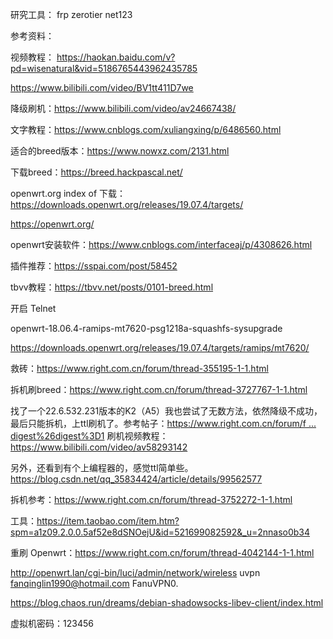 研究工具：
frp
zerotier
net123

参考资料：

视频教程： https://haokan.baidu.com/v?pd=wisenatural&vid=5186765443962435785

https://www.bilibili.com/video/BV1tt411D7we

降级刷机：https://www.bilibili.com/video/av24667438/

文字教程：https://www.cnblogs.com/xuliangxing/p/6486560.html

适合的breed版本：https://www.nowxz.com/2131.html

下载breed：https://breed.hackpascal.net/

openwrt.org index of 下载：https://downloads.openwrt.org/releases/19.07.4/targets/

https://openwrt.org/

openwrt安装软件：https://www.cnblogs.com/interfaceaj/p/4308626.html

插件推荐：https://sspai.com/post/58452

tbvv教程：https://tbvv.net/posts/0101-breed.html

开启 Telnet 

openwrt-18.06.4-ramips-mt7620-psg1218a-squashfs-sysupgrade

https://downloads.openwrt.org/releases/19.07.4/targets/ramips/mt7620/

救砖：https://www.right.com.cn/forum/thread-355195-1-1.html

拆机刷breed：https://www.right.com.cn/forum/thread-3727767-1-1.html

找了一个22.6.532.231版本的K2（A5）我也尝试了无数方法，依然降级不成功，最后只能拆机，上ttl刷机了。参考帖子：[https://www.right.com.cn/forum/f ... digest%26digest%3D1](https://www.right.com.cn/forum/forum.php?mod=viewthread&tid=636761&extra=page%3D1%26filter%3Ddigest%26digest%3D1)
刷机视频教程：https://www.bilibili.com/video/av58293142

另外，还看到有个上编程器的，感觉ttl简单些。https://blog.csdn.net/qq_35834424/article/details/99562577

拆机参考：https://www.right.com.cn/forum/thread-3752272-1-1.html

工具：https://item.taobao.com/item.htm?spm=a1z09.2.0.0.5af52e8dSNOejU&id=521699082592&_u=2nnaso0b34

重刷 Openwrt：https://www.right.com.cn/forum/thread-4042144-1-1.html


http://openwrt.lan/cgi-bin/luci/admin/network/wireless
uvpn
fanqinglin1990@hotmail.com
FanuVPN0.

https://blog.chaos.run/dreams/debian-shadowsocks-libev-client/index.html

虚拟机密码：123456
